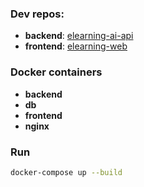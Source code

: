 ### Dev repos:
- **backend**: [elearning-ai-api](https://github.com/esQueues/elearning-ai-api.git)
- **frontend**: [elearning-web](https://github.com/esQueues/elearning-web.git)

### Docker containers
- **backend**
- **db**
- **frontend**
- **nginx**

### Run
```bash
docker-compose up --build
